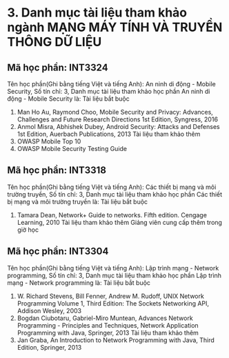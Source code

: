 # 3. Danh mục tài liệu tham khảo ngành MẠNG MÁY TÍNH VÀ TRUYỀN THÔNG DỮ LIỆU
## Mã học phần: INT3324
Tên học phần(Ghi bằng tiếng Việt và tiếng Anh): An ninh di động - Mobile Security, Số tín chỉ: 3, Danh mục tài liệu tham khảo học phần An ninh di động - Mobile Security là:
Tài liệu bắt buộc
1. Man Ho Au, Raymond Choo, Mobile Security and Privacy: Advances, Challenges and Future Research Directions 1st Edition, Syngress, 2016
2. Anmol Misra, Abhishek Dubey, Android Security: Attacks and Defenses 1st Edition, Auerbach Publications, 2013
Tài liệu tham khảo thêm
1. OWASP Mobile Top 10
2. OWASP Mobile Security Testing Guide
## Mã học phần: INT3318
Tên học phần(Ghi bằng tiếng Việt và tiếng Anh): Các thiết bị mạng và môi trường truyền, Số tín chỉ: 3, Danh mục tài liệu tham khảo học phần Các thiết bị mạng và môi trường truyền là:
Tài liệu bắt buộc
1. Tamara Dean, Network+ Guide to networks. Fifth edition. Cengage Learning, 2010
Tài liệu tham khảo thêm
Giảng viên cung cấp thêm trong giờ học
## Mã học phần: INT3304
Tên học phần(Ghi bằng tiếng Việt và tiếng Anh): Lập trình mạng - Network programming, Số tín chỉ: 3, Danh mục tài liệu tham khảo học phần Lập trình mạng - Network programming là:
Tài liệu bắt buộc
1. W. Richard Stevens, Bill Fenner, Andrew M. Rudoff, UNIX Network Programming Volume 1, Third Edition: The Sockets Networking API, Addison Wesley, 2003
2. Bogdan Ciubotaru, Gabriel-Miro Muntean, Advances Network Programming - Principles and Techniques, Network Application Programming with Java, Springer, 2013
Tài liệu tham khảo thêm
1. Jan Graba, An Introduction to Network Programming with Java, Third Edition, Springer, 2013
